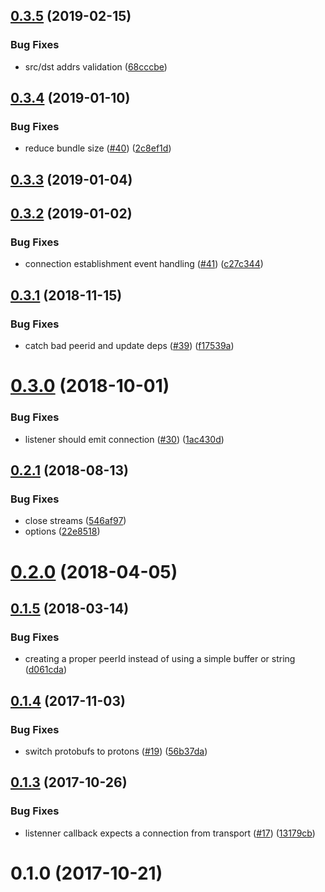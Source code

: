 <a name="0.3.5"></a>
## [0.3.5](https://github.com/libp2p/js-libp2p-circuit/compare/v0.3.4...v0.3.5) (2019-02-15)


### Bug Fixes

* src/dst addrs validation ([68cccbe](https://github.com/libp2p/js-libp2p-circuit/commit/68cccbe))



<a name="0.3.4"></a>
## [0.3.4](https://github.com/libp2p/js-libp2p-circuit/compare/v0.3.3...v0.3.4) (2019-01-10)


### Bug Fixes

* reduce bundle size ([#40](https://github.com/libp2p/js-libp2p-circuit/issues/40)) ([2c8ef1d](https://github.com/libp2p/js-libp2p-circuit/commit/2c8ef1d))



<a name="0.3.3"></a>
## [0.3.3](https://github.com/libp2p/js-libp2p-circuit/compare/v0.3.2...v0.3.3) (2019-01-04)



<a name="0.3.2"></a>
## [0.3.2](https://github.com/libp2p/js-libp2p-circuit/compare/v0.3.1...v0.3.2) (2019-01-02)


### Bug Fixes

* connection establishment event handling ([#41](https://github.com/libp2p/js-libp2p-circuit/issues/41)) ([c27c344](https://github.com/libp2p/js-libp2p-circuit/commit/c27c344))



<a name="0.3.1"></a>
## [0.3.1](https://github.com/libp2p/js-libp2p-circuit/compare/v0.3.0...v0.3.1) (2018-11-15)


### Bug Fixes

* catch bad peerid and update deps ([#39](https://github.com/libp2p/js-libp2p-circuit/issues/39)) ([f17539a](https://github.com/libp2p/js-libp2p-circuit/commit/f17539a))



<a name="0.3.0"></a>
# [0.3.0](https://github.com/libp2p/js-libp2p-circuit/compare/v0.2.1...v0.3.0) (2018-10-01)


### Bug Fixes

* listener should emit connection ([#30](https://github.com/libp2p/js-libp2p-circuit/issues/30)) ([1ac430d](https://github.com/libp2p/js-libp2p-circuit/commit/1ac430d))



<a name="0.2.1"></a>
## [0.2.1](https://github.com/libp2p/js-libp2p-circuit/compare/v0.2.0...v0.2.1) (2018-08-13)


### Bug Fixes

* close streams ([546af97](https://github.com/libp2p/js-libp2p-circuit/commit/546af97))
* options ([22e8518](https://github.com/libp2p/js-libp2p-circuit/commit/22e8518))



<a name="0.2.0"></a>
# [0.2.0](https://github.com/libp2p/js-libp2p-circuit/compare/v0.1.5...v0.2.0) (2018-04-05)



<a name="0.1.5"></a>
## [0.1.5](https://github.com/libp2p/js-libp2p-circuit/compare/v0.1.4...v0.1.5) (2018-03-14)


### Bug Fixes

* creating a proper peerId instead of using a simple buffer or string ([d061cda](https://github.com/libp2p/js-libp2p-circuit/commit/d061cda))



<a name="0.1.4"></a>
## [0.1.4](https://github.com/libp2p/js-libp2p-circuit/compare/v0.1.3...v0.1.4) (2017-11-03)


### Bug Fixes

* switch protobufs to protons ([#19](https://github.com/libp2p/js-libp2p-circuit/issues/19)) ([56b37da](https://github.com/libp2p/js-libp2p-circuit/commit/56b37da))



<a name="0.1.3"></a>
## [0.1.3](https://github.com/libp2p/js-libp2p-circuit/compare/v0.1.0...v0.1.3) (2017-10-26)


### Bug Fixes

* listenner callback expects a connection from transport ([#17](https://github.com/libp2p/js-libp2p-circuit/issues/17)) ([13179cb](https://github.com/libp2p/js-libp2p-circuit/commit/13179cb))



<a name="0.1.0"></a>
# 0.1.0 (2017-10-21)



